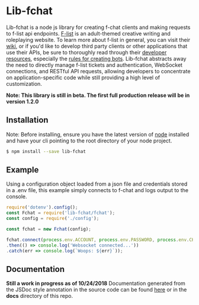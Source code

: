 # Lib-fchat
Lib-fchat is a node js library for creating f-chat clients and making requests to f-list api endpoints. [F-list](https://www.f-list.net/) is an adult-themed creative writing and roleplaying website. To learn more about f-list in general, you can visit their [wiki](https://wiki.f-list.net/Getting_started), or if you'd like to develop third party clients or other applications that use their APIs, be sure to thoroughly read through their [developer resources](https://wiki.f-list.net/Category:Developer_Resources), especially the [rules for creating bots](https://wiki.f-list.net/F-Chat_Protocol#Bots). Lib-fchat abstracts away the need to directly manage f-list tickets and authentication, WebSocket connections, and RESTful API requests, allowing developers to concentrate on application-specific code while still providing a high level of customization.

**Note: This library is still in beta. The first full production release will be in version 1.2.0**

## Installation
Note: Before installing, ensure you have the latest version of [node](https://nodejs.org/en/) installed and have your cli pointing to the root directory of your node project. 
```sh
$ npm install --save lib-fchat
```
## Example
Using a configuration object loaded from a json file and credentials stored in a .env file, this example simply connects to f-chat and logs output to the console.

```js
require('dotenv').config();
const Fchat = require('lib-fchat/fchat');
const config = require('./config');

const fchat = new Fchat(config);

fchat.connect(process.env.ACCOUNT, process.env.PASSWORD, process.env.CHARACTER)
.then(() => console.log('Websocket connected...'))
.catch(err => console.log(`Woops: ${err}`));
```


## Documentation
**Still a work in progress as of 10/24/2018**
Documentation generated from the JSDoc style annotation in the source code can be found [here](http://htmlpreview.github.io/?https://github.com/splogan/lib-fchat/blob/master/docs/index.html) or in the **docs** directory of this repo.